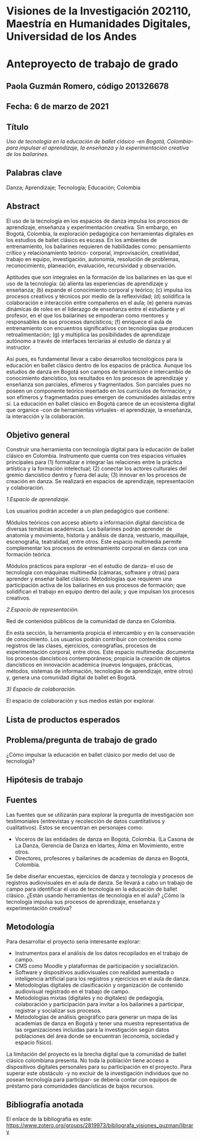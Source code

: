 # Visiones de la Investigación 202110, Maestría en Humanidades Digitales, Universidad de los Andes

# Anteproyecto de trabajo de grado

## Paola Guzmán Romero, código 201326678

## Fecha: 6 de marzo de 2021

## Título
*Uso de tecnología en la educación de ballet clásico -en Bogotá, Colombia- para impulsar el aprendizaje, la enseñanza y la experimentación creativa de los bailarines.*

## Palabras clave
Danza; Aprendizaje; Tecnología; Educación; Colombia  

## Abstract
El uso de la tecnología en los espacios de danza impulsa los procesos de aprendizaje, enseñanza y experimentación creativa. Sin embargo, en Bogotá, Colombia, la exploración pedagógica con herramientas digitales en los estudios de ballet clásico es escasa. En los ambientes de entrenamiento, los bailarines requieren de habilidades como: pensamiento crítico y relacionamiento teórico- corporal, improvisación, creatividad, trabajo en equipo, investigación, autonomía, resolución de problemas, reconocimiento, planeación, evaluación, recursividad y observación. 

Aptitudes que son integrales en la formación de los bailarines en las que el uso de la tecnología: (a) alienta las experiencias de aprendizaje y enseñanza; (b) expande el conocimiento corporal y teórico; (c) impulsa los procesos creativos y técnicos por medio de la reflexividad; (d) solidifica la colaboración e interacción entre compañeros en el aula; (e) genera nuevas dinámicas de roles en el liderazgo de enseñanza entre el estudiante y el profesor, en el que los bailarines se empoderan como mentores y responsables de sus procesos dancísticos; (f) enriquece el aula de entrenamiento con encuentros significativos con tecnologías que producen retroalimentación; (g) y multiplica las posibilidades de aprendizaje autónomo a través de interfaces terciarias al estudio de danza y al instructor. 

Así pues, es fundamental llevar a cabo desarrollos tecnológicos para la educación en ballet clásico dentro de los espacios de práctica. Aunque los estudios de danza en Bogotá son campos de transmisión e intercambio de conocimiento dancístico, los resultados en los procesos de aprendizaje y enseñanza son parciales, efímeros y fragmentados. Son parciales pues no poseen un componente teórico insertado en los currículos de formación; y son efímeros y fragmentados pues emergen de comunidades aisladas entre sí. La educación en ballet clásico en Bogotá carece de un ecosistema digital que organice -con de herramientas virtuales- el aprendizaje, la enseñanza, la interacción y la colaboración.  

## Objetivo general
Construir una herramienta con tecnología digital para la educación de ballet clásico en Colombia. Instrumento que cuenta con tres espacios virtuales principales para (1) formalizar e integrar las relaciones entre la práctica artística y la formación intelectual; (2) conectar los actores culturales del gremio dancístico dentro y fuera del aula; (3) innovar en los procesos de creación en danza. Se realizará en espacios de aprendizaje, representación y colaboración.

*1.Espacio de aprendizaje.*  

Los usuarios podrán acceder a un plan pedagógico que contiene:  

Módulos teóricos con acceso abierto a información digital dancística de diversas temáticas académicas. Los bailarines podrán aprender de anatomía y movimiento, historia y análisis de danza, vestuario, maquillaje, escenografía, teatralidad, entre otros. Este espacio multimedia permite complementar los procesos de entrenamiento corporal en danza con una formación teórica. 

Módulos prácticos para explorar -en el estudio de danza- el uso de tecnología con máquinas multimedia (cámaras, software y otras) para aprender y enseñar ballet clásico. Metodologías que requieren una participación activa de los bailarines en sus procesos de formación; que solidifican el trabajo en equipo dentro del aula; y que impulsan los procesos creativos.  

*2.Espacio de representación.*  

Red de contenidos públicos de la comunidad de danza en Colombia.  

En esta sección, la herramienta propicia el intercambio y en la conservación de conocimiento. Los usuarios podrán contribuir con contenidos como registros de las clases, ejercicios, coreografías, procesos de experimentación corporal, entre otros. Este espacio multimedia: documenta los procesos dancísticos contemporáneos; propicia la creación de objetos dancísticos en innovación académica (nuevos lenguajes, prácticas, métodos, sistemas de información, tecnologías de aprendizaje, entre otros) y, genera una comunidad digital de ballet en Bogotá. 

*3) Espacio de colaboración.* 

El espacio de colaboración y sus medios están por explorar. 

## Lista de productos esperados 

## Problema/pregunta de trabajo de grado

¿Cómo impulsar la educación en ballet clásico por medio del uso de tecnología? 

## Hipótesis de trabajo

## Fuentes

Las fuentes que se utilizarán para explorar la pregunta de investigación son testimoniales (entrevistas y recolección de datos cuantitativos y cualitativos). Estos se encuentran en personajes como:  

- Voceros de las entidades de danza en Bogotá, Colombia. (La Casona de La Danza, Gerencia de Danza en Idartes, Alma en Movimiento, entre otros.  
- Directores, profesores y bailarines de academias de danza en Bogotá, Colombia.  

Se debe diseñar encuestas, ejercicios de danza y tecnología y procesos de registros audiovisuales en el aula de danza. Se llevará a cabo un trabajo de campo para identificar el uso de tecnología en la educación de ballet clásico. ¿Están usando herramientas de tecnología en el aula? ¿Cómo la tecnología impulsa sus procesos de aprendizaje, enseñanza y experimentación creativa?  

## Metodología

Para desarrollar el proyecto sería interesante explorar: 

- Instrumentos para el análisis de los datos recopilados en el trabajo de campo. 
- CMS como Moodle y plataformas de participación y socialización. 
- Software y dispositivos audiovisuales con realidad aumentada o inteligencia artificial para los registros y ejercicios en el aula de danza.  
- Metodologías digitales de clasificación y organización de contenido audiovisual registrado en el trabajo de campo. 
- Metodologías mixtas (digitales y no digitales) de pedagogía, colaboración y participación para invitar a los bailarines a participar, registrar y socializar sus procesos.  
- Metodologías de análisis geográfico para generar un mapa de las academias de danza en Bogotá y tener una muestra representativa de las organizaciones incluidas para la investigación según datos poblaciones del área donde se encuentran (economía, sociedad y espacio físico).  

La limitación del proyecto es la brecha digital que la comunidad de ballet clásico colombiana presenta. No toda la población tiene acceso a dispositivos digitales personales para su participación en el proyecto. Para superar este obstáculo -y no excluir de la investigación individuos que no posean tecnología para participar- se debería contar con equipos de préstamo para comunidades dancísticas de bajos recursos. 

## Bibliografía anotada
El enlace de la bibliografía es este: https://www.zotero.org/groups/2819973/bibliografa_visiones_guzman/library
